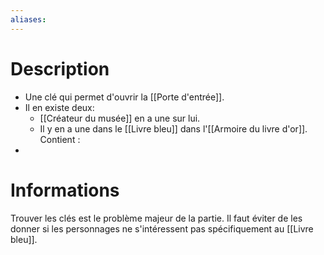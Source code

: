 ```yaml
---
aliases:
---
```

# Description
- Une clé qui permet d'ouvrir la [[Porte d'entrée]].
- Il en existe deux: 
	- [[Créateur du musée]] en a une sur lui.
	- Il y en a une dans le [[Livre bleu]] dans l'[[Armoire du livre d'or]].
Contient : 
- 
# Informations
Trouver les clés est le problème majeur de la partie. Il faut éviter de les donner si les personnages ne s'intéressent pas spécifiquement au [[Livre bleu]].